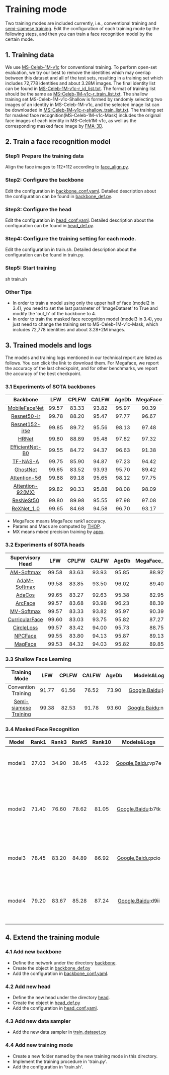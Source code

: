 # Training mode  
Two training modes are included currently, i.e., conventional training and [semi-siamese training](https://arxiv.org/abs/2007.08398). Edit the configuration of each training mode by the following steps, and then you can train a face recognition model by the certain mode.  

## 1. Training data
We use [MS-Celeb-1M-v1c](http://trillionpairs.deepglint.com/data) for conventional training. To perform open-set evaluation, we try our best to remove the identities which may overlap between this dataset and all of the test sets, resulting in a training set which includes 72,778 identities and about 3.28M images. The final identity list can be found in [MS-Celeb-1M-v1c-r_id_list.txt](../data/files/MS-Celeb-1M-v1c-r_id_list.txt). The format of training list should be the same as [MS-Celeb-1M-v1c-r_train_list.txt](../data/files/MS-Celeb-1M-v1c-r_train_list.txt). The shallow training set MS-Celeb-1M-v1c-Shallow is formed by randomly selecting two images of an identity in MS-Celeb-1M-v1c, and the selected image list can be downloaded in [MS-Celeb-1M-v1c-r-shallow_train_list.txt](../data/files/MS-Celeb-1M-v1c-r-shallow_train_list.txt). The training set for masked face recognition(MS-Celeb-1M-v1c-Mask) includes the original face images of each identity in MS-Celeb1M-v1c, as well as the corresponding masked face image by [FMA-3D](../addition_module/face_mask_adding/FMA-3D). 

## 2. Train a face recognition model
### Step1: Prepare the training data
Align the face images to 112*112 according to [face_align.py](../face_sdk/api_usage/face_crop.py).
### Step2: Configure the backbone  
Edit the configuration in [backbone_conf.yaml](backbone_conf.yaml). Detailed description about the configuration can be found in [backbone_def.py](../backbone/backbone_def.py).  
### Step3: Configure the head  
Edit the configuration in [head_conf.yaml](head_conf.yaml). Detailed description about the configuration can be found in [head_def.py](../head/head_def.py).  
### Step4: Configure the training setting for each mode.  
Edit the configuration in train.sh. Detailed description about the configuration can be found in train.py.  
### Step5: Start training  
sh train.sh
### Other Tips
* In order to train a model using only the upper half of face (model2 in 3.4), you need to set the last parameter of 'ImageDataset' to True and modify the 'out_h' of the backbone to 4.  
* In order to train the masked face recognition model (model3 in 3.4), you just need to change the training set to MS-Celeb-1M-v1c-Mask, which includes 72,778 identities and about 3.28*2M images.  

## 3. Trained models and logs
The models and training logs mentioned in our technical report are listed as follows. You can click the link to download them. For Megaface, we report the accuracy of the last checkpoint, and for other benchmarks, we report the accuracy of the best checkpoint.
### 3.1 Experiments of SOTA backbones
| Backbone | LFW | CPLFW | CALFW | AgeDb | MegaFace | Params | Macs | Models&Logs |
| :---: | :---: | :---: | :---: | :---: | :---: | :---: | :---: | :---: |
| [MobileFaceNet](https://arxiv.org/abs/1804.07573)   | 99.57 | 83.33 | 93.82 | 95.97 | 90.39 | 1.19M | 227.57M | [Google](https://drive.google.com/drive/folders/1v8G_y4JzoVaxXGlt3iLtd6TIk0GYwA2c?usp=sharing),[Baidu](https://pan.baidu.com/s/1RqBkIqd3zCdpUO50DHpOIw):bmpn |
| [Resnet50-ir](https://arxiv.org/abs/1512.03385)     | 99.78 | 88.20 | 95.47 | 97.77 | 96.67 | 43.57M | 6.31G | [Google](https://drive.google.com/drive/folders/1s1O5YcoFFy5godV1velyIwq_CcXDXUrz?usp=sharing),[Baidu](https://pan.baidu.com/s/1W7LAAQ9jtA9jojpsrjI1Fg):8ecq |
| [Resnet152-irse](https://arxiv.org/abs/1709.01507)  | 99.85 | 89.72 | 95.56 | 98.13 | 97.48 | 71.14M | 12.33G | [Google](https://drive.google.com/drive/folders/1FzXobevacaQ-Y1NAhMjTKZCP3gu4I3ni?usp=sharing),[Baidu](https://pan.baidu.com/s/10Fhgn9fjjtqPLXgrYTaPlA):2d0c |
| [HRNet](https://arxiv.org/abs/1908.07919)           | 99.80 | 88.89 | 95.48 | 97.82 | 97.32 | 70.63M | 4.35G | [Google](https://drive.google.com/drive/folders/1Cr26ScPdfrScE4FD_CW1xZhBtLuGM85O?usp=sharing),[Baidu](https://pan.baidu.com/s/1nv36Fub8QiQZK0iV5aXl5Q):t9eo |
| [EfficientNet-B0](https://arxiv.org/abs/1905.11946) | 99.55 | 84.72 | 94.37 | 96.63 | 91.38 | 33.44M | 77.83M | [Google](https://drive.google.com/drive/folders/1wR48k8h8mCryMw4NrfkBtocw_TGp2S1q?usp=sharing),[Baidu](https://pan.baidu.com/s/1ZdLiQ_vJJxYYw6scohW9tA):sgja |
| [TF-NAS-A](https://arxiv.org/abs/2008.05314)        | 99.75 | 85.90 | 94.87 | 97.23 | 94.42 | 39.59M | 534.41M | [Google](https://drive.google.com/drive/folders/1vR17gH6NQXGAGUdaqUJqte8PhflzTkG1?usp=sharing),[Baidu](https://pan.baidu.com/s/1lFUVndOSrk4SVCMGPXrxQg):kq2v |
| [GhostNet](https://arxiv.org/pdf/1911.11907.pdf)        | 99.65 | 83.52 | 93.93 | 95.70 | 89.42 | 26.76M | 194.49M | [Google](https://drive.google.com/drive/folders/1DI5JpgHG4x0GQIiO0--CIzWKNGa-TxXC?usp=sharing),[Baidu](https://pan.baidu.com/s/1q-UZycjyjVfWI_6_AjlQyA):6dg1 |
| [Attention-56](https://arxiv.org/abs/1704.06904)    | 99.88 | 89.18 | 95.65 | 98.12 | 97.75 | 98.96M | 6.34G | [Google](https://drive.google.com/drive/folders/1oxQ7EVxrCZ57MYjqPVqwIn8W4PtJ5G9m?usp=sharing),[Baidu](https://pan.baidu.com/s/1xcWw0GI_SesSQNp_ZNDqZg):f93u |
| [Attention-92(MX)](https://arxiv.org/abs/1704.06904)    | 99.82 | 90.33 | 95.88 | 98.08 | 98.09 | 134.56M | 10.62G | [Google](https://drive.google.com/drive/folders/1h_meJetsaVUm-37Wqo-o3ed9lyWcS8-B?usp=sharing),[Baidu](https://pan.baidu.com/s/1Vp6g_bS_2uBJ2OkHNzAxeQ):3ura |
| [ResNeSt50](https://hangzhang.org/files/resnest.pdf)    | 99.80 | 89.98 | 95.55 | 97.98 | 97.08 | 76.79M | 5.55G | [Google](https://drive.google.com/file/d/1v9waQnoQnniv8GdXHpiEUm148IRbJ9-P/view?usp=sharing),[Baidu]():3ura |
| [ReXNet_1.0](https://arxiv.org/pdf/2007.00992.pdf)    | 99.65 | 84.68 | 94.58 | 96.70 | 93.17 | 15.20M | 429.64M | [Google](https://drive.google.com/drive/folders/1bybc4psUaGF-4ucXoW3aloLOayCDs25U?usp=sharing),[Baidu]():3ura |
* MegaFace means MegaFace rank1 accuracy.  
* Params and Macs are computed by [THOP](https://github.com/Lyken17/pytorch-OpCounter).  
* MX means mixed precision training by [apex](https://github.com/nvidia/apex).

### 3.2 Experiments of SOTA heads
| Supervisory Head | LFW | CPLFW | CALFW | AgeDb | MegaFace_rank1 | Models&Logs |
| :---: | :---: | :---: | :---: | :---: | :---: | :---: |
| [AM-Softmax](https://arxiv.org/abs/1801.05599)     | 99.58 | 83.63 | 93.93 | 95.85 | 88.92 | [Google](https://drive.google.com/drive/folders/1UgeMteQ9LwlEYkfB5sUcrLQi2J-Q61_-?usp=sharing),[Baidu](https://pan.baidu.com/s/17jS7sDvvMvoMyJqGXIxpkQ):pe3n |
| [AdaM-Softmax](https://openaccess.thecvf.com/content_CVPR_2019/papers/Liu_AdaptiveFace_Adaptive_Margin_and_Sampling_for_Face_Recognition_CVPR_2019_paper.pdf)   | 99.58 | 83.85 | 93.50 | 96.02 | 89.40 | [Google](https://drive.google.com/drive/folders/1Vxd3eagK6I_Dn0vXBmY2AXb6FoPgwU2k?usp=sharing),[Baidu](https://pan.baidu.com/s/1m7e4-SlHe52nSmhHrYupXQ):rcrk |
| [AdaCos](https://arxiv.org/abs/1905.00292)         | 99.65 | 83.27 | 92.63 | 95.38 | 82.95 | [Google](https://drive.google.com/drive/folders/1OdDK5l_LVdr-lPp6Ylr_uuIzAOiR2Ds-?usp=sharing),[Baidu](https://pan.baidu.com/s/1I3pw-nBPGaYA1gcEOAgG2w):3sef |
| [ArcFace](https://arxiv.org/abs/1801.07698)        | 99.57 | 83.68 | 93.98 | 96.23 | 88.39 | [Google](https://drive.google.com/drive/folders/10uBtximw8c7js21btcq5uqbhBSvK_zYD?usp=sharing),[Baidu](https://pan.baidu.com/s/1GhY9z69jZyZ6EbElDU32xQ):aujd |
| [MV-Softmax](https://arxiv.org/abs/1912.00833)     | 99.57 | 83.33 | 93.82 | 95.97 | 90.39 | [Google](https://drive.google.com/drive/folders/1JV69j5AGakBG2uwzy_KeL351hj5tPv6v?usp=sharing),[Baidu](https://pan.baidu.com/s/1GZv5Jb03dPrT2D219rUPbA):fcpd |
| [CurricularFace](https://arxiv.org/abs/2004.00288) | 99.60 | 83.03 | 93.75 | 95.82 | 87.27 | [Google](https://drive.google.com/drive/folders/1WE6kXxk43tIgK4AEROH9l0sOagIbsjSj?usp=sharing),[Baidu](https://pan.baidu.com/s/1Dakz7ldswhrp6Ypg2c4R7w):iru3 |
| [CircleLoss](https://arxiv.org/abs/2002.10857)     | 99.57 | 83.42 | 94.00 | 95.73 | 88.75 | [Google](https://drive.google.com/drive/folders/1pGgugVRuEo0oKr3zy4C4_X1b2P6wpPI5?usp=sharing),[Baidu](https://pan.baidu.com/s/1wXOi6sgZV6NvJCHmBQzSvQ):mj00 |
| [NPCFace](https://arxiv.org/abs/2007.10172)        | 99.55 | 83.80 | 94.13 | 95.87 | 89.13 | [Google](https://drive.google.com/drive/folders/1pc6IyqyPY4VvNft_xcuFu3wHuiaqQZ0S?usp=sharing),[Baidu](https://pan.baidu.com/s/1d43HBsonKl8xx3xwI6iblA):2hih |
| [MagFace](https://arxiv.org/pdf/2103.06627.pdf)    | 99.53 | 84.32 | 94.03 | 95.82 | 89.85 | [Google](https://drive.google.com/drive/folders/1yJZvfYAE3wmoBXdAIHHAOUXvX0uNaDcM?usp=sharing),[Baidu]():2hih |

### 3.3 Shallow Face Learning
| Training Mode | LFW | CPLFW | CALFW | AgeDb | Models&Logs |
| :---: | :---: | :---: | :---: | :---: | :---: |
| Convention Training | 91.77 | 61.56 | 76.52 | 73.90 | [Google](https://drive.google.com/drive/folders/11Et8c2RuD3k7yy_qB-QzONWa3k5wIAeM?usp=sharing),[Baidu](https://pan.baidu.com/s/1VxPXurfd-PkjStFiVP3FVw):j4ve |
| [Semi-siamese Training](https://arxiv.org/abs/2007.08398) | 99.38 | 82.53  | 91.78 | 93.60 | [Google](https://drive.google.com/drive/folders/1EEY2UIofD0llYafZA7Lp6OlKd4t32o6K?usp=sharing),[Baidu](https://pan.baidu.com/s/1-7r3y9FzTPX9Wx88nVfusQ):n630 |

### 3.4 Masked Face Recognition
| Model | Rank1 | Rank3 | Rank5 | Rank10 | Models&Logs | Note |
| :---: | :---: | :---: | :---: | :---: | :---: | :--- |
| model1 | 27.03 | 34.90 | 38.45 | 43.22 | [Google](https://drive.google.com/drive/folders/1F7iKdHJ3D6pAoyhzIUtw04PFXzJaDJH9?usp=sharing),[Baidu](https://pan.baidu.com/s/1GVusbkb0P7R7YjVPW2Laug):vp7e | Trained by MS-Celeb-1M-v1c |
| model2 | 71.40 | 76.60 | 78.62 | 81.05 | [Google](https://drive.google.com/drive/folders/1vWUAHpi0esYQdKImWQciwqYoLJS0AY5d?usp=sharing),[Baidu](https://pan.baidu.com/s/1HE7QO09UuleG3Wc62S72eg):b7tk | Trained by the upper half face in MS-Celeb-1M-v1c |
| model3 | 78.45 | 83.20 | 84.89 | 86.92 | [Google](https://drive.google.com/drive/folders/15ljHMkMoX6k7zvFdG8jFnef041wTIZU-?usp=sharing),[Baidu](https://pan.baidu.com/s/1mvk-1x1AGnck2TXX02-jCA):pcio | Trained by MS-Celeb-1M-v1c-Mask |
| model4 | 79.20 | 83.67 | 85.28 | 87.24 | [Google](https://drive.google.com/drive/folders/1mZBps6X61OxiSuys0Q0Vw7vc9EnLp8OQ?usp=sharing),[Baidu](https://pan.baidu.com/s/1Mb_-Rc_vyiaEZi483NdJjw):d9ii | Concat the features of model2 and model3 |

## 4. Extend the training module
### 4.1 Add new backbone
* Define the network under the directory [backbone](../backbone).  
* Create the object in [backbone_def.py](../backbone/backbone_def.py)  
* Add the configuration in [backbone_conf.yaml](backbone_conf.yaml).  
### 4.2 Add new head
* Define the new head under the directory [head](../head).  
* Create the object in [head_def.py](../head/head_def.py)  
* Add the configuration in [head_conf.yaml](head_conf.yaml).  
### 4.3 Add new data sampler
* Add the new data sampler in [train_dataset.py](../data_processor/train_dataset.py)  
### 4.4 Add new training mode
* Create a new folder named by the new training mode in this directory.  
* Implement the training procedure in 'train.py'.  
* Add the configuration in 'train.sh'.  
